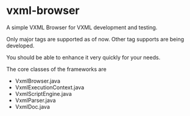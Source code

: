 vxml-browser
============

A simple VXML Browser for VXML development and testing. 

Only major tags are supported as of now. Other tag supports are being developed.

You should be able to enhance it very quickly for your needs.

The core classes of the frameworks are 

* VxmlBrowser.java
* VxmlExecutionContext.java
* VxmlScriptEngine.java
* VxmlParser.java
* VxmlDoc.java
 
